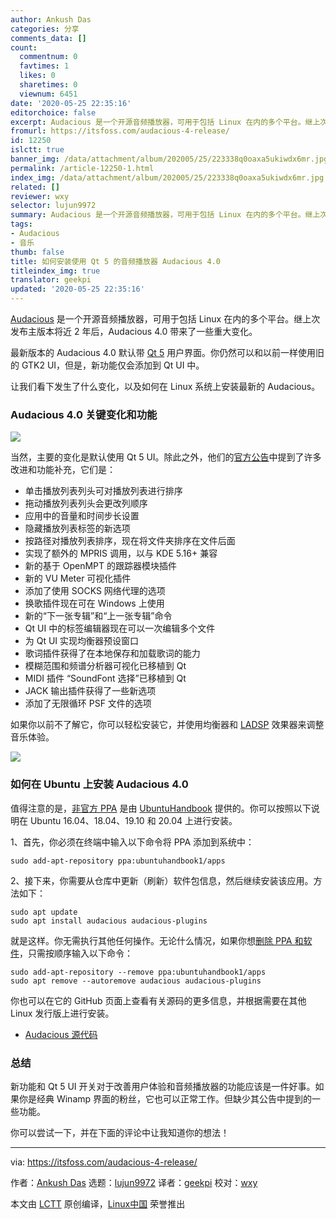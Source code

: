 ```yaml
---
author: Ankush Das
categories: 分享
comments_data: []
count:
  commentnum: 0
  favtimes: 1
  likes: 0
  sharetimes: 0
  viewnum: 6451
date: '2020-05-25 22:35:16'
editorchoice: false
excerpt: Audacious 是一个开源音频播放器，可用于包括 Linux 在内的多个平台。继上次发布主版本将近 2 年后，Audacious 4.0 带来了一些重大变化。
fromurl: https://itsfoss.com/audacious-4-release/
id: 12250
islctt: true
banner_img: /data/attachment/album/202005/25/223338q0oaxa5ukiwdx6mr.jpg
permalink: /article-12250-1.html
index_img: /data/attachment/album/202005/25/223338q0oaxa5ukiwdx6mr.jpg.thumb.jpg
related: []
reviewer: wxy
selector: lujun9972
summary: Audacious 是一个开源音频播放器，可用于包括 Linux 在内的多个平台。继上次发布主版本将近 2 年后，Audacious 4.0 带来了一些重大变化。
tags:
- Audacious
- 音乐
thumb: false
title: 如何安装使用 Qt 5 的音频播放器 Audacious 4.0
titleindex_img: true
translator: geekpi
updated: '2020-05-25 22:35:16'
---
```


[Audacious](https://audacious-media-player.org) 是一个开源音频播放器，可用于包括 Linux 在内的多个平台。继上次发布主版本将近 2 年后，Audacious 4.0 带来了一些重大变化。


最新版本的 Audacious 4.0 默认带 [Qt 5](https://doc.qt.io/qt-5/qt5-intro.html) 用户界面。你仍然可以和以前一样使用旧的 GTK2 UI，但是，新功能仅会添加到 Qt UI 中。


让我们看下发生了什么变化，以及如何在 Linux 系统上安装最新的 Audacious。


### Audacious 4.0 关键变化和功能


![](/data/attachment/album/202005/25/223338q0oaxa5ukiwdx6mr.jpg)


当然，主要的变化是默认使用 Qt 5 UI。除此之外，他们的[官方公告](https://audacious-media-player.org/news/45-audacious-4-0-released)中提到了许多改进和功能补充，它们是：


* 单击播放列表列头可对播放列表进行排序
* 拖动播放列表列头会更改列顺序
* 应用中的音量和时间步长设置
* 隐藏播放列表标签的新选项
* 按路径对播放列表排序，现在将文件夹排序在文件后面
* 实现了额外的 MPRIS 调用，以与 KDE 5.16+ 兼容
* 新的基于 OpenMPT 的跟踪器模块插件
* 新的 VU Meter 可视化插件
* 添加了使用 SOCKS 网络代理的选项
* 换歌插件现在可在 Windows 上使用
* 新的“下一张专辑”和“上一张专辑”命令
* Qt UI 中的标签编辑器现在可以一次编辑多个文件
* 为 Qt UI 实现均衡器预设窗口
* 歌词插件获得了在本地保存和加载歌词的能力
* 模糊范围和频谱分析器可视化已移植到 Qt
* MIDI 插件 “SoundFont 选择”已移植到 Qt
* JACK 输出插件获得了一些新选项
* 添加了无限循环 PSF 文件的选项


如果你以前不了解它，你可以轻松安装它，并使用均衡器和 [LADSP](https://www.ladspa.org/) 效果器来调整音乐体验。


![](/data/attachment/album/202005/25/223349ti89t8eyz3rnq3vt.jpg)


### 如何在 Ubuntu 上安装 Audacious 4.0


值得注意的是，[非官方 PPA](https://itsfoss.com/ppa-guide/) 是由 [UbuntuHandbook](http://ubuntuhandbook.org/index.php/2020/03/audacious-4-0-released-qt5-ui/) 提供的。你可以按照以下说明在 Ubuntu 16.04、18.04、19.10 和 20.04 上进行安装。


1、首先，你必须在终端中输入以下命令将 PPA 添加到系统中：



```
sudo add-apt-repository ppa:ubuntuhandbook1/apps
```

2、接下来，你需要从仓库中更新（刷新）软件包信息，然后继续安装该应用。方法如下：



```
sudo apt update
sudo apt install audacious audacious-plugins
```

就是这样。你无需执行其他任何操作。无论什么情况，如果你想[删除 PPA 和软件](https://itsfoss.com/how-to-remove-or-delete-ppas-quick-tip/)，只需按顺序输入以下命令：



```
sudo add-apt-repository --remove ppa:ubuntuhandbook1/apps
sudo apt remove --autoremove audacious audacious-plugins
```

你也可以在它的 GitHub 页面上查看有关源码的更多信息，并根据需要在其他 Linux 发行版上进行安装。


* [Audacious 源代码](https://github.com/audacious-media-player/audacious)


### 总结


新功能和 Qt 5 UI 开关对于改善用户体验和音频播放器的功能应该是一件好事。如果你是经典 Winamp 界面的粉丝，它也可以正常工作。但缺少其公告中提到的一些功能。


你可以尝试一下，并在下面的评论中让我知道你的想法！




---


via: <https://itsfoss.com/audacious-4-release/>


作者：[Ankush Das](https://itsfoss.com/author/ankush/) 选题：[lujun9972](https://github.com/lujun9972) 译者：[geekpi](https://github.com/geekpi) 校对：[wxy](https://github.com/wxy)


本文由 [LCTT](https://github.com/LCTT/TranslateProject) 原创编译，[Linux中国](https://linux.cn/) 荣誉推出